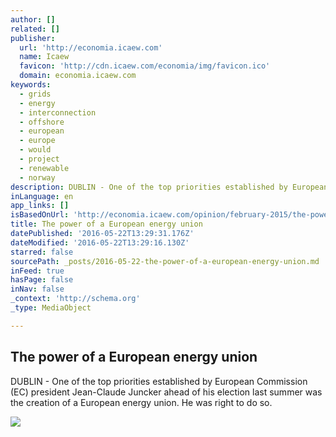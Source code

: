 ```yaml
---
author: []
related: []
publisher:
  url: 'http://economia.icaew.com'
  name: Icaew
  favicon: 'http://cdn.icaew.com/economia/img/favicon.ico'
  domain: economia.icaew.com
keywords:
  - grids
  - energy
  - interconnection
  - offshore
  - european
  - europe
  - would
  - project
  - renewable
  - norway
description: DUBLIN - One of the top priorities established by European Commission (EC) president Jean-Claude Juncker ahead of his election last summer was the creation of a European energy union. He was right to do so.
inLanguage: en
app_links: []
isBasedOnUrl: 'http://economia.icaew.com/opinion/february-2015/the-power-of-a-european-energy-union'
title: The power of a European energy union
datePublished: '2016-05-22T13:29:31.176Z'
dateModified: '2016-05-22T13:29:16.130Z'
starred: false
sourcePath: _posts/2016-05-22-the-power-of-a-european-energy-union.md
inFeed: true
hasPage: false
inNav: false
_context: 'http://schema.org'
_type: MediaObject

---
```

<article style=""><h1>The power of a European energy union</h1><p>DUBLIN - One of the top priorities established by European Commission (EC) president Jean-Claude Juncker ahead of his election last summer was the creation of a European energy union. He was right to do so.</p><img src="http://economia.icaew.com/opinion/february-2015/~/media/Images/Article%20images/offshore%20energy630.ashx" /></article>